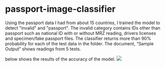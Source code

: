 # passport-image-classifier
Using the passport data I had from about 15 countries, I trained the model to detect "invalid" and "passport". The invalid category contains IDs other than passport such as national ID with or without MRZ reading, drivers licenses and specimen/fake passport files. The classifier returns more than 90% probability for each of the test data in the folder. The document, “Sample Output” shows readings from 5 tests.

below shows the results of the accuracy of the model.
![](images/screenshot.jpg)
